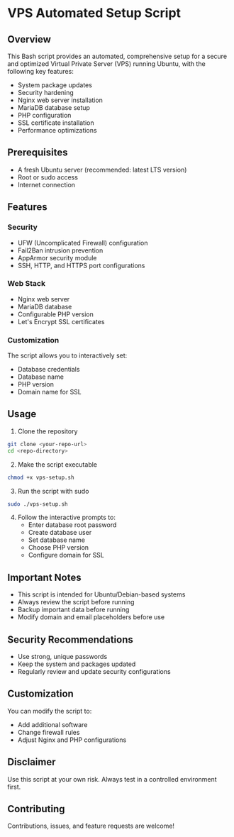 # VPS Automated Setup Script

## Overview
This Bash script provides an automated, comprehensive setup for a secure and optimized Virtual Private Server (VPS) running Ubuntu, with the following key features:
- System package updates
- Security hardening
- Nginx web server installation
- MariaDB database setup
- PHP configuration
- SSL certificate installation
- Performance optimizations

## Prerequisites
- A fresh Ubuntu server (recommended: latest LTS version)
- Root or sudo access
- Internet connection

## Features

### Security
- UFW (Uncomplicated Firewall) configuration
- Fail2Ban intrusion prevention
- AppArmor security module
- SSH, HTTP, and HTTPS port configurations

### Web Stack
- Nginx web server
- MariaDB database
- Configurable PHP version
- Let's Encrypt SSL certificates

### Customization
The script allows you to interactively set:
- Database credentials
- Database name
- PHP version
- Domain name for SSL

## Usage

1. Clone the repository
```bash
git clone <your-repo-url>
cd <repo-directory>
```

2. Make the script executable
```bash
chmod +x vps-setup.sh
```

3. Run the script with sudo
```bash
sudo ./vps-setup.sh
```

4. Follow the interactive prompts to:
   - Enter database root password
   - Create database user
   - Set database name
   - Choose PHP version
   - Configure domain for SSL

## Important Notes
- This script is intended for Ubuntu/Debian-based systems
- Always review the script before running
- Backup important data before running
- Modify domain and email placeholders before use

## Security Recommendations
- Use strong, unique passwords
- Keep the system and packages updated
- Regularly review and update security configurations

## Customization
You can modify the script to:
- Add additional software
- Change firewall rules
- Adjust Nginx and PHP configurations

## Disclaimer
Use this script at your own risk. Always test in a controlled environment first.

## Contributing
Contributions, issues, and feature requests are welcome!
